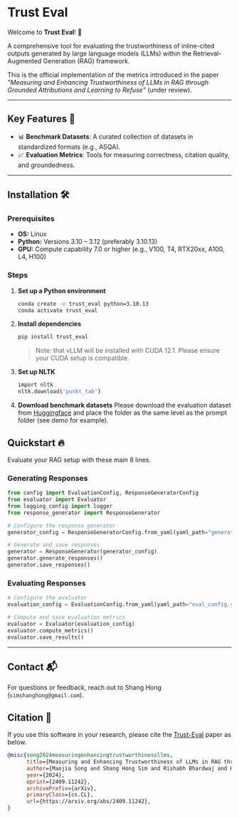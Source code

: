 # Trust Eval

Welcome to **Trust Eval**! 🌟  

A comprehensive tool for evaluating the trustworthiness of inline-cited outputs generated by large language models (LLMs) within the Retrieval-Augmented Generation (RAG) framework.

This is the official implementation of the metrics introduced in the paper *"Measuring and Enhancing Trustworthiness of LLMs in RAG through Grounded Attributions and Learning to Refuse"* (under review).

---

## Key Features 🚀
- 📊 **Benchmark Datasets**: A curated collection of datasets in standardized formats (e.g., ASQA).
- 📈 **Evaluation Metrics**: Tools for measuring correctness, citation quality, and groundedness.

---

## Installation 🛠️

### Prerequisites
- **OS:** Linux  
- **Python:** Versions 3.10 – 3.12 (preferably 3.10.13)  
- **GPU:** Compute capability 7.0 or higher (e.g., V100, T4, RTX20xx, A100, L4, H100)

### Steps

1. **Set up a Python environment**
   ```bash
   conda create -n trust_eval python=3.10.13
   conda activate trust_eval
   ```
2. **Install dependencies**
   ```bash
   pip install trust_eval
   ```
   > Note: that vLLM will be installed with CUDA 12.1. Please ensure your CUDA setup is compatible.

3. **Set up NLTK**
   ```bash
   import nltk
   nltk.download('punkt_tab')
   ```

4. **Download benchmark datasets**
Please download the evaluation dataset from [Huggingface](https://huggingface.co/datasets/declare-lab/Trust-Score/tree/main/Trust-Score) and place the folder as the same level as the prompt folder (see demo for example).


## Quickstart 🔥

Evaluate your RAG setup with these main 8 lines.

### Generating Responses
```python
from config import EvaluationConfig, ResponseGeneratorConfig
from evaluator import Evaluator
from logging_config import logger
from response_generator import ResponseGenerator

# Configure the response generator
generator_config = ResponseGeneratorConfig.from_yaml(yaml_path="generator_config.yaml")

# Generate and save responses
generator = ResponseGenerator(generator_config)
generator.generate_responses()
generator.save_responses()
```

### Evaluating Responses
```python
# Configure the evaluator
evaluation_config = EvaluationConfig.from_yaml(yaml_path="eval_config.yaml")

# Compute and save evaluation metrics
evaluator = Evaluator(evaluation_config)
evaluator.compute_metrics()
evaluator.save_results()
```

---

## Contact 📬

For questions or feedback, reach out to Shang Hong (`simshanghong@gmail.com`).

## Citation 📝

If you use this software in your research, please cite the [Trust-Eval](https://arxiv.org/abs/2409.11242) paper as below.

```bibtex
@misc{song2024measuringenhancingtrustworthinessllms,
      title={Measuring and Enhancing Trustworthiness of LLMs in RAG through Grounded Attributions and Learning to Refuse}, 
      author={Maojia Song and Shang Hong Sim and Rishabh Bhardwaj and Hai Leong Chieu and Navonil Majumder and Soujanya Poria},
      year={2024},
      eprint={2409.11242},
      archivePrefix={arXiv},
      primaryClass={cs.CL},
      url={https://arxiv.org/abs/2409.11242}, 
}
```
